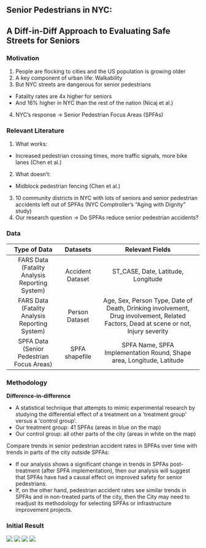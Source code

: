 ## Senior Pedestrians in NYC: 
## A Diff-in-Diff Approach to Evaluating Safe Streets for Seniors


### Motivation

1. People are flocking to cities and the US population is growing older
2. A key component of urban life: Walkability
3. But NYC streets are dangerous for senior pedestrians
  - Fatality rates are 4x higher for seniors
  - And 16% higher in NYC than the rest of the nation (Nicaj et al.)
4. NYC’s response → Senior Pedestrian Focus Areas (SPFAs)


### Relevant Literature
1. What works:
  - Increased pedestrian crossing times, more traffic signals, more bike lanes (Chen et al.)
2. What doesn’t:
  - Midblock pedestrian fencing (Chen et al.)
3. 10 community districts in NYC with lots of seniors and senior pedestrian accidents left out of SPFAs (NYC Comptroller’s “Aging with Dignity” study)
4. Our research question → Do SPFAs reduce senior pedestrian accidents?

### Data

| Type of Data | Datasets | Relevant Fields |
| :---:         |     :---:      |          :---: |
| FARS Data (Fatality Analysis Reporting System) | Accident Dataset | ST_CASE, Date, Latitude, Longitude |
| FARS Data (Fatality Analysis Reporting System)   | Person Dataset   | Age, Sex, Person Type, Date of Death, Drinking involvement, Drug involvement, Related Factors, Dead at scene or not, Injury severity |
| SPFA Data (Senior Pedestrian Focus Areas) | SPFA shapefile | SPFA Name, SPFA Implementation Round, Shape area, Longitude, Latitude |

### Methodology

**Difference-in-difference**
- A statistical technique that attempts to mimic experimental research by studying the differential effect of a treatment on a 'treatment group' versus a 'control group'.
- Our treatment group: 41 SPFAs (areas in blue on the map)
- Our control group: all other parts of the city (areas in white on the map)

Compare trends in senior pedestrian accident rates in SPFAs over time with trends in parts of the city outside SPFAs:
 - If our analysis shows a significant change in trends in SPFAs post-treatment (after SPFA implementation), then our analysis will suggest that SPFAs have had a causal effect on improved safety for senior pedestrians. 
 - If, on the other hand, pedestrian accident rates see similar trends in SPFAs and in non-treated parts of the city, then the City may need to readjust its methodology for selecting SPFAs or infrastructure improvement projects.

### Initial Result

![](https://github.com/jzhou60/website_tester/blob/master/Picture2.png)
![](https://github.com/jzhou60/website_tester/blob/master/Picture3.png)
![](https://github.com/asilayi/cusp__spfa/blob/master/senior%20pedestrian.gif)
![](https://github.com/asilayi/cusp__spfa/blob/master/pedestrian%20accident.gif)

